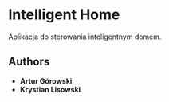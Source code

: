 # Intelligent Home 

Aplikacja do sterowania inteligentnym domem.
















## Authors

* **Artur Górowski** 
* **Krystian Lisowski** 

